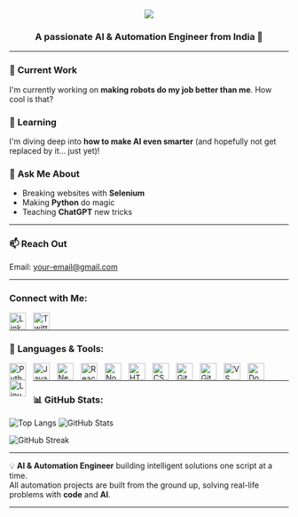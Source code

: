 <h1 align="center">
  <img src="https://readme-typing-svg.herokuapp.com/?font=Righteous&size=35&center=true&vCenter=true&width=500&height=70&duration=4000&lines=Hi+👋,+I'm+Ankit+Sahal!;AI+%26+Automation+Engineer;Prompt+Engineering+Expert;" />
</h1>

<h3 align="center">A passionate AI & Automation Engineer from India 🚀</h3>

---

### 🔭 **Current Work**  
I'm currently working on **making robots do my job better than me**. How cool is that?

### 🌱 **Learning**  
I'm diving deep into **how to make AI even smarter** (and hopefully not get replaced by it... just yet)!

### 💬 **Ask Me About**  
- Breaking websites with **Selenium**  
- Making **Python** do magic  
- Teaching **ChatGPT** new tricks  

---

### 📫 **Reach Out**  
Email: [your-email@gmail.com](mailto:your-email@gmail.com)

---

### Connect with Me:

<p align="left">
  <a href="https://linkedin.com/in/your-linkedin" target="blank">
    <img align="left" alt="LinkedIn" width="30px" style="padding-right:10px;" src="https://cdn.jsdelivr.net/gh/devicons/devicon/icons/linkedin/linkedin-original.svg" />
  </a>
  <a href="https://twitter.com/your-twitter" target="blank">
    <img align="left" alt="Twitter" width="30px" style="padding-right:10px;" src="https://cdn.jsdelivr.net/gh/devicons/devicon/icons/twitter/twitter-original.svg" />
  </a>
</p>

<br/>

---

### 🔧 **Languages & Tools:**

<img align="left" alt="Python" width="30px" style="padding-right:10px;" src="https://cdn.jsdelivr.net/gh/devicons/devicon/icons/python/python-original.svg" />
<img align="left" alt="JavaScript" width="30px" style="padding-right:10px;" src="https://cdn.jsdelivr.net/gh/devicons/devicon/icons/javascript/javascript-plain.svg" />
<img align="left" alt="NextJS" width="30px" style="padding-right:10px;" src="https://cdn.jsdelivr.net/gh/devicons/devicon/icons/nextjs/nextjs-original.svg" />
<img align="left" alt="React" width="30px" style="padding-right:10px;" src="https://cdn.jsdelivr.net/gh/devicons/devicon/icons/react/react-original.svg" />
<img align="left" alt="NodeJS" width="30px" style="padding-right:10px;" src="https://cdn.jsdelivr.net/gh/devicons/devicon/icons/nodejs/nodejs-original.svg" />
<img align="left" alt="HTML" width="30px" style="padding-right:10px;" src="https://cdn.jsdelivr.net/gh/devicons/devicon/icons/html5/html5-plain.svg" />
<img align="left" alt="CSS" width="30px" style="padding-right:10px;" src="https://cdn.jsdelivr.net/gh/devicons/devicon/icons/css3/css3-plain.svg" />
<img align="left" alt="Git" width="30px" style="padding-right:10px;" src="https://cdn.jsdelivr.net/gh/devicons/devicon/icons/git/git-original.svg" />
<img align="left" alt="GitHub" width="30px" style="padding-right:10px;" src="https://cdn.jsdelivr.net/gh/devicons/devicon/icons/github/github-original.svg" />
<img align="left" alt="VS Code" width="30px" style="padding-right:10px;" src="https://cdn.jsdelivr.net/gh/devicons/devicon/icons/vscode/vscode-original.svg" />
<img align="left" alt="Docker" width="30px" style="padding-right:10px;" src="https://cdn.jsdelivr.net/gh/devicons/devicon/icons/docker/docker-original.svg" />
<img align="left" alt="Linux" width="30px" style="padding-right:10px;" src="https://cdn.jsdelivr.net/gh/devicons/devicon/icons/linux/linux-original.svg" />

<br/>

---

### 📊 **GitHub Stats:**

![Top Langs](https://github-readme-stats.vercel.app/api/top-langs?username=AnkittSahall&show_icons=true&locale=en&layout=compact&theme=tokyonight)
![GitHub Stats](https://github-readme-stats.vercel.app/api?username=AnkittSahall&show_icons=true&locale=en&theme=tokyonight)

![GitHub Streak](https://github-readme-streak-stats.herokuapp.com/?user=AnkittSahall&theme=tokyonight)

---

💡 **AI & Automation Engineer** building intelligent solutions one script at a time.  
All automation projects are built from the ground up, solving real-life problems with **code** and **AI**.  
  
---

